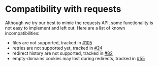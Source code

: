 # Compatibility with requests

Although we try our best to mimic the requests API, some functionality is not easy to implement and left out.
Here are a list of known incompatibilities:

- files are not supported, tracked in [#105](https://github.com/yifeikong/curl_cffi/issues/105)
- retries are not supported yet, tracked in [#24](https://github.com/yifeikong/curl_cffi/issues/24)
- redirect history are not supported, tracked in [#82](https://github.com/yifeikong/curl_cffi/issues/82)
- empty-domains cookies may lost during redirects, tracked in [#55](https://github.com/yifeikong/curl_cffi/issues/55)
